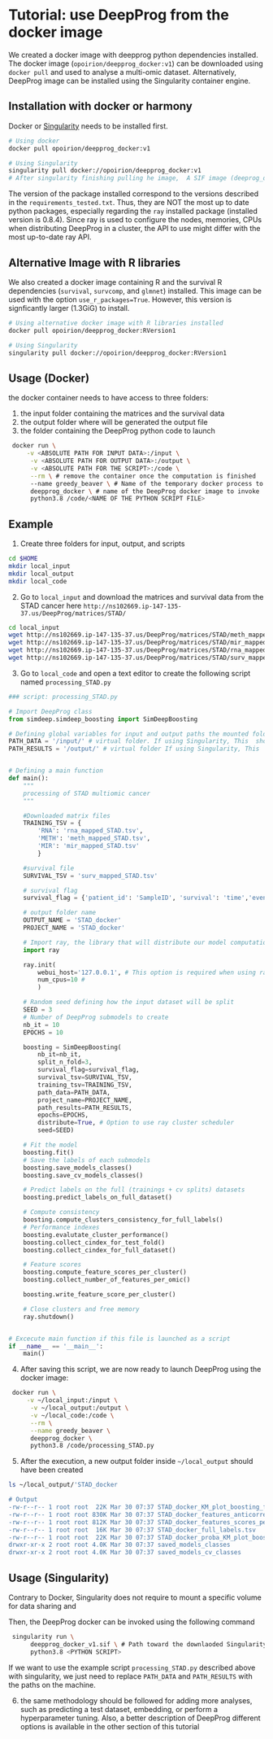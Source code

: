 # Tutorial: use DeepProg from the docker image

We created a docker image with deepprog python dependencies installed. The docker image (`opoirion/deepprog_docker:v1`) can be downloaded using `docker pull` and used to analyse a multi-omic dataset. Alternatively, DeepProg image can be installed using the Singularity container engine.

## Installation with docker or harmony
Docker or [Singularity](https://sylabs.io/guides/3.0/user-guide/installation.html) needs to be installed first.

```bash
# Using docker
docker pull opoirion/deepprog_docker:v1

# Using Singularity
singularity pull docker://opoirion/deepprog_docker:v1
# After singularity finishing pulling he image,  A SIF image (deeprog_docker_v1.sif) should have been created within the local folder
```

The version of the package installed correspond to the versions described in the `requirements_tested.txt`. Thus, they are NOT the most up to date python packages, especially regarding the `ray` installed package (installed version is 0.8.4). Since ray is used to configure the nodes, memories, CPUs when distributing DeepProg in a cluster, the API to use might differ with the most up-to-date ray API.

## Alternative Image with R libraries

We also created a docker image containing R and the survival R dependencies (`survival`, `survcomp`, and `glmnet`) installed. This image can be used with the option `use_r_packages=True`. However, this version is signficantly larger (1.3GiG) to install.

```bash
# Using alternative docker image with R libraries installed
docker pull opoirion/deepprog_docker:RVersion1

# Using Singularity
singularity pull docker://opoirion/deepprog_docker:RVersion1
```

## Usage (Docker)
the docker container needs to have access to three folders:
1. the input folder containing the matrices and the survival data
2. the output folder where will be generated the output file
3. the folder containing the DeepProg python code to launch


```bash
 docker run \
     -v <ABSOLUTE PATH FOR INPUT DATA>:/input \
      -v <ABSOLUTE PATH FOR OUTPUT DATA>:/output \
      -v <ABSOLUTE PATH FOR THE SCRIPT>:/code \
      --rm \ # remove the container once the computation is finished
      --name greedy_beaver \ # Name of the temporary docker process to create
      deepprog_docker \ # name of the DeepProg docker image to invoke
      python3.8 /code/<NAME OF THE PYTHON SCRIPT FILE>
```

## Example
1. Create three folders for input, output, and scripts
```bash
cd $HOME
mkdir local_input
mkdir local_output
mkdir local_code
```

2. Go to `local_input` and download the matrices and survival data from the STAD cancer here `http://ns102669.ip-147-135-37.us/DeepProg/matrices/STAD/`

```bash
cd local_input
wget http://ns102669.ip-147-135-37.us/DeepProg/matrices/STAD/meth_mapped_STAD.tsv
wget http://ns102669.ip-147-135-37.us/DeepProg/matrices/STAD/mir_mapped_STAD.tsv
wget http://ns102669.ip-147-135-37.us/DeepProg/matrices/STAD/rna_mapped_STAD.tsv
wget http://ns102669.ip-147-135-37.us/DeepProg/matrices/STAD/surv_mapped_STAD.tsv
```

3. Go to `local_code` and open a text editor to create the following script named `processing_STAD.py`

```python
### script: processing_STAD.py

# Import DeepProg class
from simdeep.simdeep_boosting import SimDeepBoosting

# Defining global variables for input and output paths the mounted folder from the docker image
PATH_DATA = '/input/' # virtual folder. If using Singularity, This  should be the existing path on the machine
PATH_RESULTS = '/output/' # virtual folder If using Singularity, This  should be the existing path on the machine


# Defining a main function
def main():
    """
    processing of STAD multiomic cancer
    """

    #Downloaded matrix files
    TRAINING_TSV = {
        'RNA': 'rna_mapped_STAD.tsv',
        'METH': 'meth_mapped_STAD.tsv',
        'MIR': 'mir_mapped_STAD.tsv'
        }

    #survival file
    SURVIVAL_TSV = 'surv_mapped_STAD.tsv'

    # survival flag
    survival_flag = {'patient_id': 'SampleID', 'survival': 'time','event': 'event'}

    # output folder name
    OUTPUT_NAME = 'STAD_docker'
    PROJECT_NAME = 'STAD_docker'

    # Import ray, the library that will distribute our model computation accros different nodes
    import ray

    ray.init(
        webui_host='127.0.0.1', # This option is required when using ray from the docker image
        num_cpus=10 #
        )

    # Random seed defining how the input dataset will be split
    SEED = 3
    # Number of DeepProg submodels to create
    nb_it = 10
    EPOCHS = 10

    boosting = SimDeepBoosting(
        nb_it=nb_it,
        split_n_fold=3,
        survival_flag=survival_flag,
        survival_tsv=SURVIVAL_TSV,
        training_tsv=TRAINING_TSV,
        path_data=PATH_DATA,
        project_name=PROJECT_NAME,
        path_results=PATH_RESULTS,
        epochs=EPOCHS,
        distribute=True, # Option to use ray cluster scheduler
        seed=SEED)

    # Fit the model
    boosting.fit()
    # Save the labels of each submodels
    boosting.save_models_classes()
    boosting.save_cv_models_classes()

    # Predict labels on the full (trainings + cv splits) datasets
    boosting.predict_labels_on_full_dataset()

    # Compute consistency
    boosting.compute_clusters_consistency_for_full_labels()
    # Performance indexes
    boosting.evalutate_cluster_performance()
    boosting.collect_cindex_for_test_fold()
    boosting.collect_cindex_for_full_dataset()

    # Feature scores
    boosting.compute_feature_scores_per_cluster()
    boosting.collect_number_of_features_per_omic()

    boosting.write_feature_score_per_cluster()

    # Close clusters and free memory
    ray.shutdown()


# Excecute main function if this file is launched as a script
if __name__ == '__main__':
    main()
```

4. After saving this script, we are now ready to launch DeepProg using the docker image:

```bash
 docker run \
     -v ~/local_input:/input \
      -v ~/local_output:/output \
      -v ~/local_code:/code \
      --rm \
      --name greedy_beaver \
      deepprog_docker \
      python3.8 /code/processing_STAD.py
```

5. After the execution, a new output folder inside `~/local_output` should have been created

```bash
ls ~/local_output/'STAD_docker

# Output
-rw-r--r-- 1 root root  22K Mar 30 07:37 STAD_docker_KM_plot_boosting_full.pdf
-rw-r--r-- 1 root root 830K Mar 30 07:37 STAD_docker_features_anticorrelated_scores_per_clusters.tsv
-rw-r--r-- 1 root root 812K Mar 30 07:37 STAD_docker_features_scores_per_clusters.tsv
-rw-r--r-- 1 root root  16K Mar 30 07:37 STAD_docker_full_labels.tsv
-rw-r--r-- 1 root root  22K Mar 30 07:37 STAD_docker_proba_KM_plot_boosting_full.pdf
drwxr-xr-x 2 root root 4.0K Mar 30 07:37 saved_models_classes
drwxr-xr-x 2 root root 4.0K Mar 30 07:37 saved_models_cv_classes

```

## Usage (Singularity)

Contrary to Docker, Singularity does not require to mount a specific volume for data sharing and

Then, the DeepProg docker can be invoked using the following command

```bash
 singularity run \
      deepprog_docker_v1.sif \ # Path toward the downlaoded Singularity SIF image
      python3.8 <PYTHON SCRIPT>
```

If we want to use the example script `processing_STAD.py` described above with singularity, we just need to replace `PATH_DATA` and `PATH_RESULTS` with the paths on the machine.


6. the same methodology should be followed for adding more analyses, such as predicting a test dataset, embedding, or perform a hyperparameter tuning. Also, a better description of DeepProg different options is available in the other section of this tutorial
